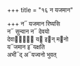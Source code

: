 +++
title = "१६ न यजमान"

+++
न᳓ यजमान रिष्यसि  
न᳓ सुन्वान न᳓ देवयो  
देवा᳓नां᳐ य᳓ इ᳓न् म᳓नो  
य᳓जमान इ᳓यक्षति  
अभी᳓द् अ᳓यज्वनो भुवत्